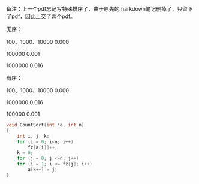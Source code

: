 备注：上一个pdf忘记写特殊排序了，由于原先的markdown笔记删掉了，只留下了pdf，因此上交了两个pdf。

无序：

100、1000、10000      0.000

100000    0.001

1000000  0.016

有序：

100、1000、10000      0.000

1000000  0.016

100000    0.001

```c
void CountSort(int *a, int n)
{
	int i, j, k;
	for (i = 0; i<n; i++)
		fz[a[i]]++;  
	k = 0;
	for (j = 0; j <=n; j++)  
	for (i = 1; i <= fz[j]; i++)   
		a[k++] = j;
}
```

